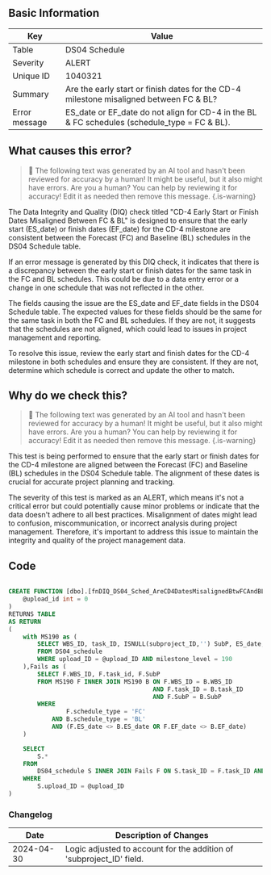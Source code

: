 ## Basic Information

| Key           | Value                                                                                        |
| ------------- | -------------------------------------------------------------------------------------------- |
| Table         | DS04 Schedule                                                                                |
| Severity      | ALERT                                                                                        |
| Unique ID     | 1040321                                                                                      |
| Summary       | Are the early start or finish dates for the CD-4 milestone misaligned between FC & BL?       |
| Error message | ES_date or EF_date do not align for CD-4 in the BL & FC schedules (schedule_type = FC & BL). |

## What causes this error?

> :robot: The following text was generated by an AI tool and hasn't been reviewed for accuracy by a human! It might be useful, but it also might have errors. Are you a human? You can help by reviewing it for accuracy! Edit it as needed then remove this message.
> {.is-warning}

The Data Integrity and Quality (DIQ) check titled "CD-4 Early Start or Finish Dates Misaligned Between FC & BL" is designed to ensure that the early start (ES_date) or finish dates (EF_date) for the CD-4 milestone are consistent between the Forecast (FC) and Baseline (BL) schedules in the DS04 Schedule table.

If an error message is generated by this DIQ check, it indicates that there is a discrepancy between the early start or finish dates for the same task in the FC and BL schedules. This could be due to a data entry error or a change in one schedule that was not reflected in the other.

The fields causing the issue are the ES_date and EF_date fields in the DS04 Schedule table. The expected values for these fields should be the same for the same task in both the FC and BL schedules. If they are not, it suggests that the schedules are not aligned, which could lead to issues in project management and reporting.

To resolve this issue, review the early start and finish dates for the CD-4 milestone in both schedules and ensure they are consistent. If they are not, determine which schedule is correct and update the other to match.

## Why do we check this?

> :robot: The following text was generated by an AI tool and hasn't been reviewed for accuracy by a human! It might be useful, but it also might have errors. Are you a human? You can help by reviewing it for accuracy! Edit it as needed then remove this message.
> {.is-warning}

This test is being performed to ensure that the early start or finish dates for the CD-4 milestone are aligned between the Forecast (FC) and Baseline (BL) schedules in the DS04 Schedule table. The alignment of these dates is crucial for accurate project planning and tracking.

The severity of this test is marked as an ALERT, which means it's not a critical error but could potentially cause minor problems or indicate that the data doesn't adhere to all best practices. Misalignment of dates might lead to confusion, miscommunication, or incorrect analysis during project management. Therefore, it's important to address this issue to maintain the integrity and quality of the project management data.

## Code

```sql

CREATE FUNCTION [dbo].[fnDIQ_DS04_Sched_AreCD4DatesMisalignedBtwFCAndBL] (
	@upload_id int = 0
)
RETURNS TABLE
AS RETURN
(
	with MS190 as (
		SELECT WBS_ID, task_ID, ISNULL(subproject_ID,'') SubP, ES_date, EF_date, schedule_type
		FROM DS04_schedule
		WHERE upload_ID = @upload_ID AND milestone_level = 190
	),Fails as (
		SELECT F.WBS_ID, F.task_id, F.SubP
		FROM MS190 F INNER JOIN MS190 B ON F.WBS_ID = B.WBS_ID
										AND F.task_ID = B.task_ID
										AND F.SubP = B.SubP
		WHERE
				F.schedule_type = 'FC'
			AND B.schedule_type = 'BL'
			AND (F.ES_date <> B.ES_date OR F.EF_date <> B.EF_date)
	)

	SELECT
		S.*
	FROM
		DS04_schedule S INNER JOIN Fails F ON S.task_ID = F.task_ID AND S.WBS_ID = F.WBS_ID AND ISNULL(S.subproject_ID,'') = F.SubP
	WHERE
		S.upload_ID = @upload_ID
)
```

### Changelog

| Date       | Description of Changes                                               |
| ---------- | -------------------------------------------------------------------- |
| 2024-04-30 | Logic adjusted to account for the addition of 'subproject_ID' field. |
